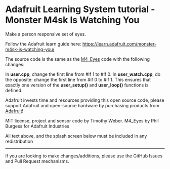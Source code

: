 # Adafruit Learning System tutorial - Monster M4sk Is Watching You

Make a person responsive set of eyes.

Follow the Adafruit learn guide here: https://learn.adafruit.com/monster-m4sk-is-watching-you/

The source code is the same as the [M4_Eyes](https://github.com/adafruit/Adafruit_Learning_System_Guides/tree/master/M4_Eyes) code
with the following changes:

In **user.cpp**, change the first line from #if 1 to #if 0. In **user_watch.cpp**, do the opposite: change the first line from #if 0 to #if 1. This ensures that exactly one version of the **user_setup()** and **user_loop()** functions is defined.

Adafruit invests time and resources providing this open source code,
please support Adafruit and open-source hardware by purchasing
products from [Adafruit](https://www.adafruit.com)!
 
MIT license, project and sensor code by Timothy Weber. M4_Eyes by Phil Burgess for Adafruit Industries

All text above, and the splash screen below must be included in any redistribution

-----------------------
If you are looking to make changes/additions, please use the GitHub Issues and Pull Request mechanisms.
